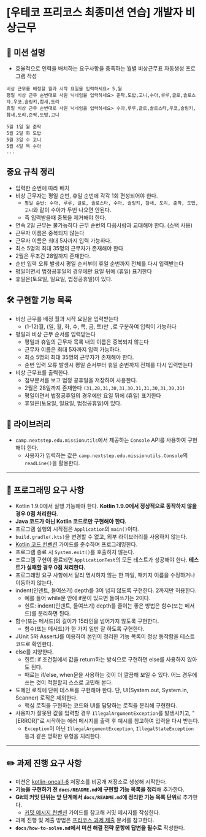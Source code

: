 # [우테코 프리코스 최종미션 연습] 개발자 비상근무

## 🚀 미션 설명
- 효율적으로 인력을 배치하는 요구사항을 충족하는 월별 비상근무표 자동생성 프로그램 작성

```
비상 근무를 배정할 월과 시작 요일을 입력하세요> 5,월
평일 비상 근무 순번대로 사원 닉네임을 입력하세요> 준팍,도밥,고니,수아,루루,글로,솔로스타,우코,슬링키,참새,도리
휴일 비상 근무 순번대로 사원 닉네임을 입력하세요> 수아,루루,글로,솔로스타,우코,슬링키,참새,도리,준팍,도밥,고니

5월 1일 월 준팍
5월 2일 화 도밥
5월 3일 수 고니
5월 4일 목 수아
...
```

## 중요 규칙 정리
- 입력한 순번에 따라 배치
- 비상 근무자는 평일 순번, 휴일 순번에 각각 1회 편성되어야 한다.
	- `평일 순번: 수아, 루루, 글로, 솔로스타, 수아, 슬링키, 참새, 도리, 준팍, 도밥, 고니`와 같이 수아가 두번 나오면 안된다.
	- 즉 입력받을때 중복을 제거해야 한다.
- 연속 2일 근무는 불가능하다 근무 순번의 다음사람과 교대해야 한다. (스택 사용)
- 근무자 이름은 중복되지 않는다
- 근무자 이름은 최대 5자까지 입력 가능하다.
- 최소 5명의 최대 35명의 근무자가 존재해야 한다
- 2월은 무조건 28일까지 존재한다.
- 순번 입력 오류 발생시 평일 순서부터 휴일 순번까지 전체를 다시 입력받는다
- 평일이면서 법정공휴일의 경우에만 요일 뒤에 (휴일) 표기한다
- 휴일은(토요일, 일요일, 법정공휴일)이 있다.

## 🛠️ 구현할 기능 목록
- 비상 근무를 배정 월과 시작 요일을 입력받는다
	- (1-12)월, (일, 월, 화, 수, 목, 금, 토)만 `,`로 구분하여 입력이 가능하다
- 평일과 비상 근무 순서를 입력받는다
	- 평일과 휴일의 근무자 목록 내의 이름은 중복되지 않는다
	- 근무자 이름은 최대 5자까지 입력 가능하다.
	- 최소 5명의 최대 35명의 근무자가 존재해야 한다.
	- 순번 입력 오류 발생시 평일 순서부터 휴일 순번까지 전체를 다시 입력받는다
- 비상 근무표를 출력한다.
	- 첨부문서를 보고 법정 공휴일을 저장하여 사용한다.
	- 2월은 28일까지 존재한다 `(31,28,31,30,31,30,31,31,30,31,30,31)`
	- 평일이면서 법정공휴일의 경우에만 요일 뒤에 (휴일) 표기한다
	- 휴일은(토요일, 일요일, 법정공휴일)이 있다.


## 📕 라이브러리
- `camp.nextstep.edu.missionutils`에서 제공하는 `Console` API를 사용하여 구현해야 한다.
    - 사용자가 입력하는 값은 `camp.nextstep.edu.missionutils.Console`의 `readLine()`을 활용한다.

---

## 🎯 프로그래밍 요구 사항

- Kotlin 1.9.0에서 실행 가능해야 한다. **Kotlin 1.9.0에서 정상적으로 동작하지 않을 경우 0점 처리한다.**
- **Java 코드가 아닌 Kotlin 코드로만 구현해야 한다.**
- 프로그램 실행의 시작점은 `Application`의 `main()`이다.
- `build.gradle(.kts)`을 변경할 수 없고, 외부 라이브러리를 사용하지 않는다.
- [Kotlin 코드 컨벤션](https://github.com/woowacourse/woowacourse-docs/tree/main/styleguide/kotlin) 가이드를 준수하며 프로그래밍한다.
- 프로그램 종료 시 `System.exit()`를 호출하지 않는다.
- 프로그램 구현이 완료되면 `ApplicationTest`의 모든 테스트가 성공해야 한다. **테스트가 실패할 경우 0점 처리한다.**
- 프로그래밍 요구 사항에서 달리 명시하지 않는 한 파일, 패키지 이름을 수정하거나 이동하지 않는다.
- indent(인덴트, 들여쓰기) depth를 3이 넘지 않도록 구현한다. 2까지만 허용한다.
    - 예를 들어 while문 안에 if문이 있으면 들여쓰기는 2이다.
    - 힌트: indent(인덴트, 들여쓰기) depth를 줄이는 좋은 방법은 함수(또는 메서드)를 분리하면 된다.
- 함수(또는 메서드)의 길이가 15라인을 넘어가지 않도록 구현한다.
    - 함수(또는 메서드)가 한 가지 일만 잘 하도록 구현한다.
- JUnit 5와 AssertJ를 이용하여 본인이 정리한 기능 목록이 정상 동작함을 테스트 코드로 확인한다.
- else를 지양한다.
    - 힌트: if 조건절에서 값을 return하는 방식으로 구현하면 else를 사용하지 않아도 된다.
    - 때로는 if/else, when문을 사용하는 것이 더 깔끔해 보일 수 있다. 어느 경우에 쓰는 것이 적절할지 스스로 고민해 본다.
- 도메인 로직에 단위 테스트를 구현해야 한다. 단, UI(System.out, System.in, Scanner) 로직은 제외한다.
    - 핵심 로직을 구현하는 코드와 UI를 담당하는 로직을 분리해 구현한다.
- 사용자가 잘못된 값을 입력할 경우 `IllegalArgumentException`를 발생시키고, "[ERROR]"로 시작하는 에러 메시지를 출력 후 예시를 참고하여 입력을 다시 받는다.
    - `Exception`이 아닌 `IllegalArgumentException`, `IllegalStateException` 등과 같은 명확한 유형을 처리한다.


---

## ✏️ 과제 진행 요구 사항

- 미션은 [kotlin-oncall-6](https://github.com/woowacourse-precourse/kotlin-oncall-6) 저장소를 비공개 저장소로 생성해 시작한다.
- **기능을 구현하기 전 `docs/README.md`에 구현할 기능 목록을 정리**해 추가한다.
- **Git의 커밋 단위는 앞 단계에서 `docs/README.md`에 정리한 기능 목록 단위**로 추가한다.
    - [커밋 메시지 컨벤션](https://gist.github.com/stephenparish/9941e89d80e2bc58a153) 가이드를 참고해 커밋 메시지를 작성한다.
- 과제 진행 및 제출 방법은 [프리코스 과제 제출](https://docs.google.com/document/d/1cmg0VpPkuvdaetxwp4hnyyFC_G-1f2Gr8nIDYIWcKC8/edit?usp=sharing) 문서를 참고한다.
- **`docs/how-to-solve.md`에서 미션 해결 전략 문항에 답변을 필수로** 작성한다.
